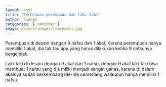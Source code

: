 ```yaml
---
layout: post
title: "Perbedaan perempuan dan laki-laki"
author: anonim
categories: [ reminder ]
image: assets/images/reminder1.jpg
---
```


Perempuan di desain dengan 9 nafsu dan 1 akal, Karena perempuan hanya memiliki 1 akal, dia tak tau apa yang harus dilakukan ketika 9 nafsunya bergejolak.

Laki-laki di desain dengan 9 akal dan 1 nafsu, dengan 9 akal laki-laki bisa membuat 1 nafsu yang dia miliki menjadi sangat ganas, karena di dalam akalnya sudah berkembang ide-ide cemerlang walaupun hanya memiliki 1 nafsu.